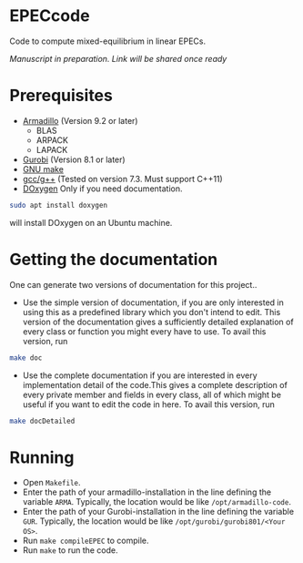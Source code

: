 # EPECcode
Code to compute mixed-equilibrium in linear EPECs.

*Manuscript in preparation. Link will be shared once ready*

# Prerequisites
- [Armadillo](http://arma.sourceforge.net/) (Version 9.2 or later)
	* BLAS
	* ARPACK
	* LAPACK
- [Gurobi](https://www.gurobi.com/registration/download-reg) (Version 8.1 or later)
- [GNU make](https://www.gnu.org/software/make/)
- [gcc/g++](https://gcc.gnu.org/) (Tested on version 7.3. Must support C++11)
- [DOxygen](http://www.doxygen.nl) Only if you need documentation.
```bash
sudo apt install doxygen
```
 will install DOxygen on an Ubuntu machine.

# Getting the documentation
One can generate two versions of documentation for this project..
- Use the simple version of documentation, if you are only interested in using this as a predefined library which you don't intend to edit. This version of the documentation gives a sufficiently detailed explanation of every class or function you might every have to use. To avail this version, run
```bash
make doc
```
- Use the complete documentation if you are interested in every implementation detail of the code.This gives a complete description of every private member and fields in every class, all of which might be useful if you want to edit the code in here. To avail this version, run
```bash
make docDetailed
```

# Running
- Open `Makefile`. 
- Enter the path of your armadillo-installation in the line defining the variable `ARMA`. Typically, the location would be like `/opt/armadillo-code`.
- Enter the path of your Gurobi-installation in the line defining the variable `GUR`. Typically, the location would be like `/opt/gurobi/gurobi801/<Your OS>`.
- Run `make compileEPEC` to compile. 
- Run `make` to run the code.

